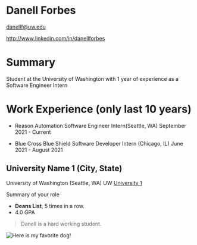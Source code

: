 # Danell Forbes

danellf@uw.edu

http://www.linkedin.com/in/danellforbes

# Summary

Student at the University of Washington with 1 year of experience as a Software Engineer Intern

# Work Experience (only last 10 years)

- Reason Automation Software Engineer Intern(Seattle, WA) September 2021 - Current

- Blue Cross Blue Shield Software Developer Intern (Chicago, IL) June 2021 - August 2021

## University Name 1 (City, State)

University of Washington (Seattle, WA)
UW [University 1](http://www.uw.edu)

Summary of your role

- **Deans List**, 5 times in a row.
- 4.0 GPA

> Danell is a hard working student.

![Here is my favorite dog!](/danellsaucy.github.io/assets/corgi.jpg "Corgi")

